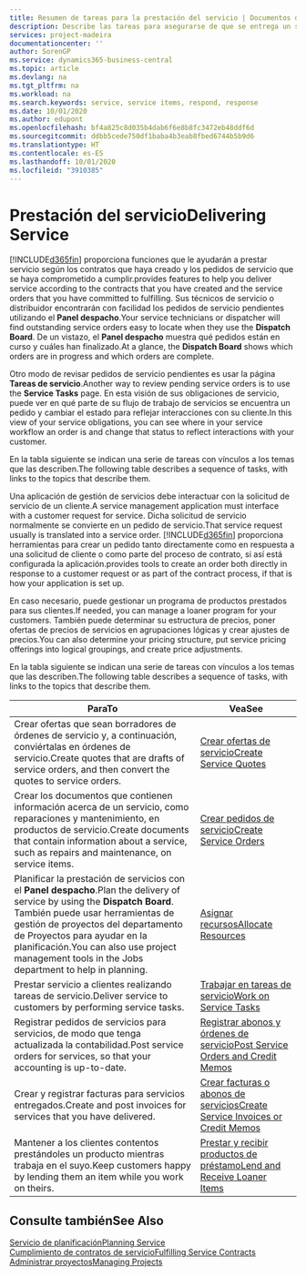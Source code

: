 ```yaml
---
title: Resumen de tareas para la prestación del servicio | Documentos de Microsoft
description: Describe las tareas para asegurarse de que se entrega un servicio de calidad y se cumplen los acuerdos con los clientes.
services: project-madeira
documentationcenter: ''
author: SorenGP
ms.service: dynamics365-business-central
ms.topic: article
ms.devlang: na
ms.tgt_pltfrm: na
ms.workload: na
ms.search.keywords: service, service items, respond, response
ms.date: 10/01/2020
ms.author: edupont
ms.openlocfilehash: bf4a825c8d035b4dab6f6e8b8fc3472eb48ddf6d
ms.sourcegitcommit: ddbb5cede750df1baba4b3eab8fbed6744b5b9d6
ms.translationtype: HT
ms.contentlocale: es-ES
ms.lasthandoff: 10/01/2020
ms.locfileid: "3910385"
---
```

# <a name="delivering-service"></a><span data-ttu-id="a984f-103">Prestación del servicio</span><span class="sxs-lookup"><span data-stu-id="a984f-103">Delivering Service</span></span>
[!INCLUDE[d365fin](includes/d365fin_md.md)] <span data-ttu-id="a984f-104">proporciona funciones que le ayudarán a prestar servicio según los contratos que haya creado y los pedidos de servicio que se haya comprometido a cumplir.</span><span class="sxs-lookup"><span data-stu-id="a984f-104">provides features to help you deliver service according to the contracts that you have created and the service orders that you have committed to fulfilling.</span></span> <span data-ttu-id="a984f-105">Sus técnicos de servicio o distribuidor encontrarán con facilidad los pedidos de servicio pendientes utilizando el **Panel despacho**.</span><span class="sxs-lookup"><span data-stu-id="a984f-105">Your service technicians or dispatcher will find outstanding service orders easy to locate when they use the **Dispatch Board**.</span></span> <span data-ttu-id="a984f-106">De un vistazo, el **Panel despacho** muestra qué pedidos están en curso y cuáles han finalizado.</span><span class="sxs-lookup"><span data-stu-id="a984f-106">At a glance, the **Dispatch Board** shows which orders are in progress and which orders are complete.</span></span>  
  
<span data-ttu-id="a984f-107">Otro modo de revisar pedidos de servicio pendientes es usar la página **Tareas de servicio**.</span><span class="sxs-lookup"><span data-stu-id="a984f-107">Another way to review pending service orders is to use the **Service Tasks** page.</span></span> <span data-ttu-id="a984f-108">En esta visión de sus obligaciones de servicio, puede ver en qué parte de su flujo de trabajo de servicios se encuentra un pedido y cambiar el estado para reflejar interacciones con su cliente.</span><span class="sxs-lookup"><span data-stu-id="a984f-108">In this view of your service obligations, you can see where in your service workflow an order is and change that status to reflect interactions with your customer.</span></span>  
  
<span data-ttu-id="a984f-109">En la tabla siguiente se indican una serie de tareas con vínculos a los temas que las describen.</span><span class="sxs-lookup"><span data-stu-id="a984f-109">The following table describes a sequence of tasks, with links to the topics that describe them.</span></span>   

<span data-ttu-id="a984f-110">Una aplicación de gestión de servicios debe interactuar con la solicitud de servicio de un cliente.</span><span class="sxs-lookup"><span data-stu-id="a984f-110">A service management application must interface with a customer request for service.</span></span> <span data-ttu-id="a984f-111">Dicha solicitud de servicio normalmente se convierte en un pedido de servicio.</span><span class="sxs-lookup"><span data-stu-id="a984f-111">That service request usually is translated into a service order.</span></span> [!INCLUDE[d365fin](includes/d365fin_md.md)] <span data-ttu-id="a984f-112">proporciona herramientas para crear un pedido tanto directamente como en respuesta a una solicitud de cliente o como parte del proceso de contrato, si así está configurada la aplicación.</span><span class="sxs-lookup"><span data-stu-id="a984f-112">provides tools to create an order both directly in response to a customer request or as part of the contract process, if that is how your application is set up.</span></span>  
  
<span data-ttu-id="a984f-113">En caso necesario, puede gestionar un programa de productos prestados para sus clientes.</span><span class="sxs-lookup"><span data-stu-id="a984f-113">If needed, you can manage a loaner program for your customers.</span></span> <span data-ttu-id="a984f-114">También puede determinar su estructura de precios, poner ofertas de precios de servicios en agrupaciones lógicas y crear ajustes de precios.</span><span class="sxs-lookup"><span data-stu-id="a984f-114">You can also determine your pricing structure, put service pricing offerings into logical groupings, and create price adjustments.</span></span>  
  
<span data-ttu-id="a984f-115">En la tabla siguiente se indican una serie de tareas con vínculos a los temas que las describen.</span><span class="sxs-lookup"><span data-stu-id="a984f-115">The following table describes a sequence of tasks, with links to the topics that describe them.</span></span>   
  
|<span data-ttu-id="a984f-116">**Para**</span><span class="sxs-lookup"><span data-stu-id="a984f-116">**To**</span></span>|<span data-ttu-id="a984f-117">**Vea**</span><span class="sxs-lookup"><span data-stu-id="a984f-117">**See**</span></span>|  
|------------|-------------|  
|<span data-ttu-id="a984f-118">Crear ofertas que sean borradores de órdenes de servicio y, a continuación, conviértalas en órdenes de servicio.</span><span class="sxs-lookup"><span data-stu-id="a984f-118">Create quotes that are drafts of service orders, and then convert the quotes to service orders.</span></span>|[<span data-ttu-id="a984f-119">Crear ofertas de servicio</span><span class="sxs-lookup"><span data-stu-id="a984f-119">Create Service Quotes</span></span>](service-how-to-create-service-quotes.md)|
|<span data-ttu-id="a984f-120">Crear los documentos que contienen información acerca de un servicio, como reparaciones y mantenimiento, en productos de servicio.</span><span class="sxs-lookup"><span data-stu-id="a984f-120">Create documents that contain information about a service, such as repairs and maintenance, on service items.</span></span>|[<span data-ttu-id="a984f-121">Crear pedidos de servicio</span><span class="sxs-lookup"><span data-stu-id="a984f-121">Create Service Orders</span></span>](service-how-to-create-service-orders.md)|
|<span data-ttu-id="a984f-122">Planificar la prestación de servicios con el **Panel despacho**.</span><span class="sxs-lookup"><span data-stu-id="a984f-122">Plan the delivery of service by using the **Dispatch Board**.</span></span> <span data-ttu-id="a984f-123">También puede usar herramientas de gestión de proyectos del departamento de Proyectos para ayudar en la planificación.</span><span class="sxs-lookup"><span data-stu-id="a984f-123">You can also use project management tools in the Jobs department to help in planning.</span></span>|[<span data-ttu-id="a984f-124">Asignar recursos</span><span class="sxs-lookup"><span data-stu-id="a984f-124">Allocate Resources</span></span>](service-how-to-allocate-resources.md)|  
|<span data-ttu-id="a984f-125">Prestar servicio a clientes realizando tareas de servicio.</span><span class="sxs-lookup"><span data-stu-id="a984f-125">Deliver service to customers by performing service tasks.</span></span>|[<span data-ttu-id="a984f-126">Trabajar en tareas de servicio</span><span class="sxs-lookup"><span data-stu-id="a984f-126">Work on Service Tasks</span></span>](service-how-to-work-on-service-tasks.md)|  
|<span data-ttu-id="a984f-127">Registrar pedidos de servicios para servicios, de modo que tenga actualizada la contabilidad.</span><span class="sxs-lookup"><span data-stu-id="a984f-127">Post service orders for services, so that your accounting is up-to-date.</span></span>|[<span data-ttu-id="a984f-128">Registrar abonos y órdenes de servicio</span><span class="sxs-lookup"><span data-stu-id="a984f-128">Post Service Orders and Credit Memos</span></span>](service-how-to-post-service-orders.md)|  
|<span data-ttu-id="a984f-129">Crear y registrar facturas para servicios entregados.</span><span class="sxs-lookup"><span data-stu-id="a984f-129">Create and post invoices for services that you have delivered.</span></span>|[<span data-ttu-id="a984f-130">Crear facturas o abonos de servicios</span><span class="sxs-lookup"><span data-stu-id="a984f-130">Create Service Invoices or Credit Memos</span></span>](service-how-create-invoices.md)|  
|<span data-ttu-id="a984f-131">Mantener a los clientes contentos prestándoles un producto mientras trabaja en el suyo.</span><span class="sxs-lookup"><span data-stu-id="a984f-131">Keep customers happy by lending them an item while you work on theirs.</span></span>| [<span data-ttu-id="a984f-132">Prestar y recibir productos de préstamo</span><span class="sxs-lookup"><span data-stu-id="a984f-132">Lend and Receive Loaner Items</span></span>](service-how-to-lend-receive-loaners.md)|
  
## <a name="see-also"></a><span data-ttu-id="a984f-133">Consulte también</span><span class="sxs-lookup"><span data-stu-id="a984f-133">See Also</span></span>  
[<span data-ttu-id="a984f-134">Servicio de planificación</span><span class="sxs-lookup"><span data-stu-id="a984f-134">Planning Service</span></span>](service-plan-service.md)  
[<span data-ttu-id="a984f-135">Cumplimiento de contratos de servicio</span><span class="sxs-lookup"><span data-stu-id="a984f-135">Fulfilling Service Contracts</span></span>](service-fulfill-service-contracts.md)  
[<span data-ttu-id="a984f-136">Administrar proyectos</span><span class="sxs-lookup"><span data-stu-id="a984f-136">Managing Projects</span></span>](projects-manage-projects.md)  
